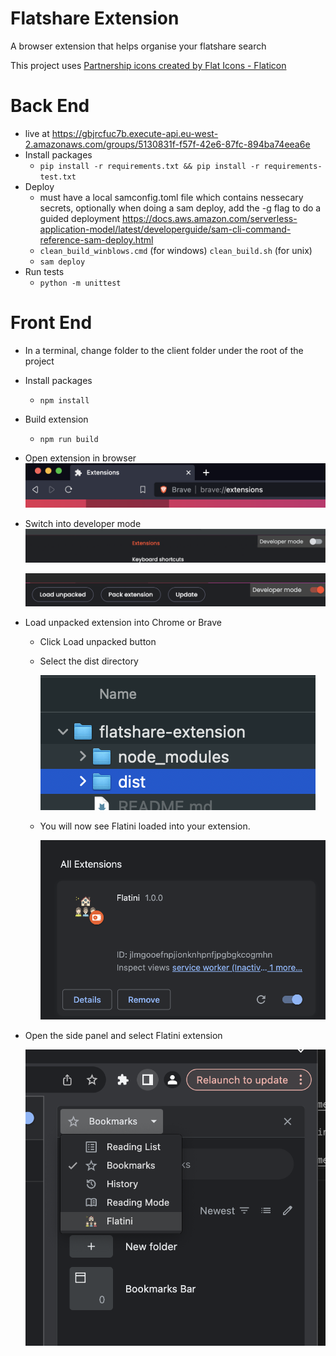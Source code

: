 # Flatshare Extension

A browser extension that helps organise your flatshare search

This project uses <a href="https://www.flaticon.com/free-icons/partnership" title="partnership icons">Partnership icons created by Flat Icons - Flaticon</a>

# Back End

- live at https://gbjrcfuc7b.execute-api.eu-west-2.amazonaws.com/groups/5130831f-f57f-42e6-87fc-894ba74eea6e
- Install packages
  - `pip install -r requirements.txt && pip install -r requirements-test.txt`
- Deploy
  - must have a local samconfig.toml file which contains nessecary secrets, optionally when doing a sam deploy, add the -g flag to do a guided deployment https://docs.aws.amazon.com/serverless-application-model/latest/developerguide/sam-cli-command-reference-sam-deploy.html
  - `clean_build_winblows.cmd` (for windows) `clean_build.sh` (for unix)
  - `sam deploy`
- Run tests
  - `python -m unittest`

# Front End

- In a terminal, change folder to the client folder under the root of the project
- Install packages
  - `npm install`
- Build extension
  - `npm run build`
- Open extension in browser
  ![nativate to browsers extension page](.readme_files/extensions-location.png)

- Switch into developer mode
  ![developer mode switch](.readme_files/developer-mode.png)

  ![developer mode switch](.readme_files/developer-mode-on.png)

- Load unpacked extension into Chrome or Brave

  - Click Load unpacked button
  - Select the dist directory

    ![dist directory selected](.readme_files/load-dist-dir.png)

  - You will now see Flatini loaded into your extension.

    ![flatini loaded](.readme_files/flatini-extension-loaded.png)

- Open the side panel and select Flatini extension

  ![flatini side panel](.readme_files/flatini-side-panel.png)
